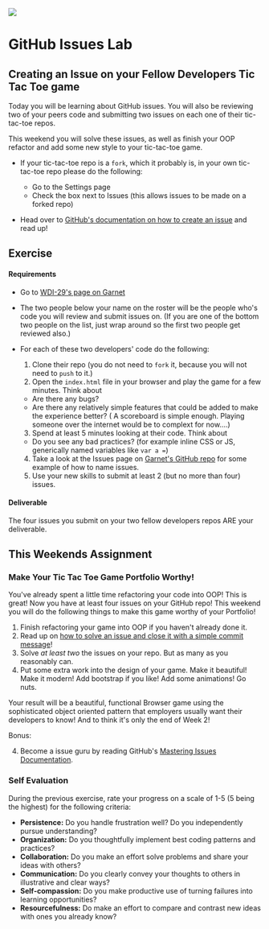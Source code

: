 <!--
Creator: <Name>
Market: SF
-->

![](https://ga-dash.s3.amazonaws.com/production/assets/logo-9f88ae6c9c3871690e33280fcf557f33.png)

# GitHub Issues Lab
## Creating an Issue on your Fellow Developers Tic Tac Toe game

Today you will be learning about GitHub issues. You will also be reviewing two of your peers code and submitting two issues on each one of their tic-tac-toe repos.

This weekend you will solve these issues, as well as finish your OOP refactor and add some new style to your tic-tac-toe game.

- If your tic-tac-toe repo is a `fork`, which it probably is, in your own tic-tac-toe repo please do the following:
  - Go to the Settings page
  -  Check the box next to Issues (this allows issues to be made on a forked repo)


- Head over to [GitHub's documentation on how to create an issue](https://help.github.com/articles/creating-an-issue/) and read up!

## Exercise

#### Requirements
- Go to [WDI-29's page on Garnet](https://garnet.wdidc.org/cohorts/20)
- The two people below your name on the roster will be the people who's code you will review and submit issues on. (If you are one of the bottom two people on the list, just wrap around so the first two people get reviewed also.)
- For each of these two developers' code do the following:

  1. Clone their repo (you do not need to `fork` it, because you will not need to `push` to it.)
  2. Open the `index.html` file in your browser and play the game for a few minutes. Think about
    - Are there any bugs?
    - Are there any relatively simple features that could be added to make the experience better? ( A scoreboard is simple enough. Playing someone over the internet would be to complext for now....)
  3. Spend at least 5 minutes looking at their code. Think about
    - Do you see any bad practices? (for example inline CSS or JS, generically named variables like `var a =`)
  4. Take a look at the Issues page on [Garnet's GitHub repo]( https://github.com/ga-dc/garnet/issues) for some example of how to name issues.
  4. Use your new skills to submit at least 2 (but no more than four) issues.

#### Deliverable

  The four issues you submit on your two fellow developers repos ARE your deliverable.

## This Weekends Assignment

### Make Your Tic Tac Toe Game Portfolio Worthy!

You've already spent a little time refactoring your code into OOP! This is great! Now you have at least four issues on your GitHub repo! This weekend you will do the following things to make this game worthy of your Portfolio!

1. Finish refactoring your game into OOP if you haven't already done it.
2. Read up on [how to solve an issue and close it with a simple commit message](https://help.github.com/articles/closing-issues-via-commit-messages/)!
2. Solve *at least two* the issues on your repo. But as many as you reasonably can. 
3. Put some extra work into the design of your game. Make it beautiful! Make it modern! Add bootstrap if you like! Add some animations! Go nuts.


Your result will be a beautiful, functional Browser game using the sophisticated object oriented pattern that employers usually want their developers to know! And to think it's only the end of Week 2!

Bonus:

4. Become a issue guru by reading GitHub's [Mastering Issues Documentation](https://guides.github.com/features/issues/).

### Self Evaluation

During the previous exercise, rate your progress on a scale of 1-5 (5 being the highest) for the following criteria:

- **Persistence:** Do you handle frustration well? Do you independently pursue understanding?
- **Organization:** Do you thoughtfully implement best coding patterns and practices?
- **Collaboration:** Do you make an effort solve problems and share your ideas with others?
- **Communication:** Do you clearly convey your thoughts to others in illustrative and clear ways?
- **Self-compassion:** Do you make productive use of turning failures into learning opportunities?
- **Resourcefulness:** Do make an effort to compare and contrast new ideas with ones you already know?
